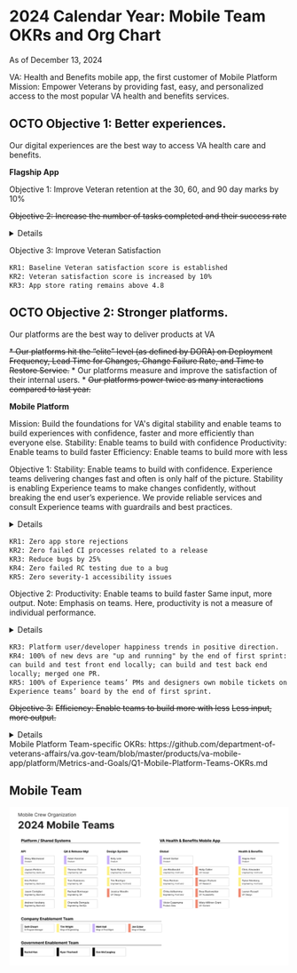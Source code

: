 # 2024 Calendar Year: Mobile Team OKRs and Org Chart

As of December 13, 2024


VA: Health and Benefits mobile app, the first customer of Mobile Platform
Mission: Empower Veterans by providing fast, easy, and personalized access to the most popular VA health and benefits services.

## OCTO Objective 1: Better experiences.

Our digital experiences are the best way to access VA health care and benefits.

**Flagship App**

Objective 1: Improve Veteran retention at the 30, 60, and 90 day marks by 10%


~~Objective 2: Increase the number of tasks completed and their success rate~~
<details>

    OLD KRs
    KR1: All tasks are defined
    KR2: All tasks have baseline success rates collected
    KR3: Overall task success rates is increased by 10%
    KR4: Number of tasks completed is increased by 25%
    
</details>

Objective 3: Improve Veteran Satisfaction

    KR1: Baseline Veteran satisfaction score is established
    KR2: Veteran satisfaction score is increased by 10%
    KR3: App store rating remains above 4.8


## OCTO Objective 2: Stronger platforms.

Our platforms are the best way to deliver products at VA

~~* Our platforms hit the “elite” level (as defined by DORA) on Deployment Frequency, Lead Time for Changes, Change Failure Rate, and Time to Restore Service.~~
    * Our platforms measure and improve the satisfaction of their internal users.
    * ~~Our platforms power twice as many interactions compared to last year.~~



**Mobile Platform**

Mission: Build the foundations for VA's digital stability and enable teams to build experiences with confidence, faster and more efficiently than everyone else. 
Stability: Enable teams to build with confidence
Productivity: Enable teams to build faster
Efficiency: Enable teams to build more with less

Objective 1: Stability: Enable teams to build with confidence.
Experience teams delivering changes fast and often is only half of the picture. Stability is enabling Experience teams to make changes confidently, without breaking the end user’s experience. We provide reliable services and consult Experience teams with guardrails and best practices.
<details>

    OLD KRs
    KR1: Change failure rate, e.g. hotfixes, rollbacks, etc. 
    KR2: Number of incidents, incidence by severity, etc.
    KR3: Mean time to repair, e.g. time to detect, time to repair, etc.
    KR4: App load time
    KR5: Uptime and error rate

</details> 

    KR1: Zero app store rejections    	
    KR2: Zero failed CI processes related to a release	
    KR3: Reduce bugs by 25%	
    KR4: Zero failed RC testing due to a bug	
    KR5: Zero severity-1 accessibility issues


Objective 2: Productivity: Enable teams to build faster
Same input, more output.
Note: Emphasis on teams. Here, productivity is not a measure of individual performance.

<details>
    
    OLD KRs
    KR1: Lead time, the time between code change and release, is shorter. 
        e.g. Continuous Integration (CI) duration, PR review time, deployment time
    KR2: Deployment frequency, friction before code change, gets reduced. 
        • Onboarding, e.g. time to 1st PR, time to 10th PR, time to first impactful PR
        • Documentation, e.g. time to find documentation, documentation rating
        • Focus, e.g. context switching per task

</details>
    
    KR3: Platform user/developer happiness trends in positive direction.
    KR4: 100% of new devs are "up and running" by the end of first sprint: can build and test front end locally; can build and test back end locally; merged one PR.
    KR5: 100% of Experience teams’ PMs and designers own mobile tickets on Experience teams’ board by the end of first sprint.

~~Objective 3:~~
~~Efficiency: Enable teams to build more with less~~
~~Less input, more output.~~
<details>
    
    KR1:Cloud cost
    KR2: Off the shelf tools cost
    KR3: Platform + Experience Teams cost
        • velocity
        • platform and experience team people ratio

</details>
Mobile Platform Team-specific OKRs: https://github.com/department-of-veterans-affairs/va.gov-team/blob/master/products/va-mobile-app/platform/Metrics-and-Goals/Q1-Mobile-Platform-Teams-OKRs.md

## Mobile Team

![2024 mobile teams](org.png)
